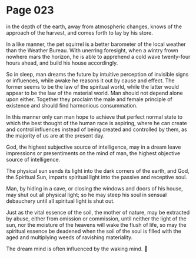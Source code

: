 # Page 023
in the depth of the earth, away from atmospheric changes,
knows of the approach of the harvest, and comes forth to lay
by his store.


In a like manner, the pet squirrel is a better barometer of the local weather
than the Weather Bureau. With unerring foresight, when a wintry frown nowhere
mars the horizon, he is able to apprehend a cold wave twenty-four hours ahead,
and build his house accordingly.


So in sleep, man dreams the future by intuitive perception of invisible
signs or influences, while awake he reasons it out by cause and effect.
The former seems to be the law of the spiritual world, while the latter
would appear to be the law of the material world. Man should not depend
alone upon either. Together they proclaim the male and female principle
of existence and should find harmonious consummation.


In this manner only can man hope to achieve that perfect normal
state to which the best thought of the human race is aspiring,
where he can create and control influences instead of being
created and controlled by them, as the majority of us are at
the present day.


God, the highest subjective source of intelligence, may in a
dream leave impressions or presentiments on the mind of man,
the highest objective source of intelligence.


The physical sun sends its light into the dark corners of the earth,
and God, the Spiritual Sun, imparts spiritual light into the passive
and receptive soul.


Man, by hiding in a cave, or closing the windows and doors of his house,
may shut out all physical light; so he may steep his soul in sensual
debauchery until all spiritual light is shut out.


Just as the vital essence of the soil, the mother of nature,
may be extracted by abuse, either from omission or commission,
until neither the light of the sun, nor the moisture of the heavens
will wake the flush of life, so may the spiritual essence
be deadened when the soil of the soul is filled with the aged
and multiplying weeds of ravishing materiality.


The dream mind is often influenced by the waking mind.
